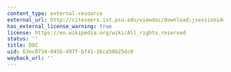 ```yaml
---
content_type: external-resource
external_url: http://citeseerx.ist.psu.edu/viewdoc/download;jsessionid=96FB1FBA05F277471F1B256D931CC9A1?doi=10.1.1.100.8500&rep=rep1&type=pdf
has_external_license_warning: true
license: https://en.wikipedia.org/wiki/All_rights_reserved
status: ''
title: DOC
uid: 63ec0734-045b-497f-bf41-16ca50b254c0
wayback_url: ''
---
```

